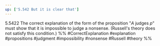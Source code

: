 ```yaml
---
up: ['5.542 But it is clear that']
---
```

5.5422 The correct explanation of the form of the proposition 
"$A$ judges $p$" must show that it is impossible to judge a nonsense. (Russell's theory does not satisfy this condition.)
%%
#CorrectExplanation #explanation #propositions #judgment #impossibility #nonsense #Russell #theory %%